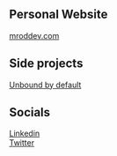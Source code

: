 ## Personal Website
[mroddev.com](https://mroddev.com/)

## Side projects
[Unbound by default](https://unboundbydefault.com/)

## Socials
[Linkedin](https://www.linkedin.com/in/mroddev/)<br/>
[Twitter](https://twitter.com/mroddev)
